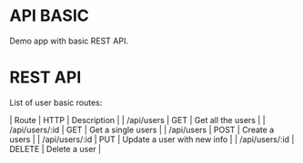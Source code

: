 # API BASIC
Demo app with basic REST API.

# REST API
List of user basic routes:

| Route | HTTP | Description |
| /api/users | GET | Get all the users  |
| /api/users/:id | GET | Get a single users  |
| /api/users | POST | Create a users  |
| /api/users/:id | PUT | Update a user with new info  |
| /api/users/:id | DELETE | Delete a user  |
